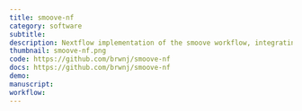 ```yaml
---
title: smoove-nf
category: software
subtitle:
description: Nextflow implementation of the smoove workflow, integrating several other tools meant to facilate variant calling and quality control of discovered variants.
thumbnail: smoove-nf.png
code: https://github.com/brwnj/smoove-nf
docs: https://github.com/brwnj/smoove-nf
demo:
manuscript:
workflow:
---
```


